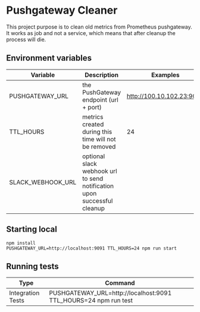 # Pushgateway Cleaner

This project purpose is to clean old metrics from Prometheus pushgateway.  
It works as job and not a service, which means that after cleanup the process will die.

## Environment variables
| Variable | Description | Examples |
| -----------------------------      | - | - |
| PUSHGATEWAY_URL                    | the PushGateway endpoint (url + port) | http://100.10.102.23:9091 |
| TTL_HOURS                          | metrics created during this time will not be removed | 24 |
| SLACK_WEBHOOK_URL                  | optional slack webhook url to send notification upon successful cleanup | |


## Starting local
```npm install```  
```PUSHGATEWAY_URL=http://localhost:9091 TTL_HOURS=24 npm run start```

## Running tests
| Type | Command |  
| - | - |  
| Integration Tests | PUSHGATEWAY_URL=http://localhost:9091 TTL_HOURS=24 npm run test      | 
